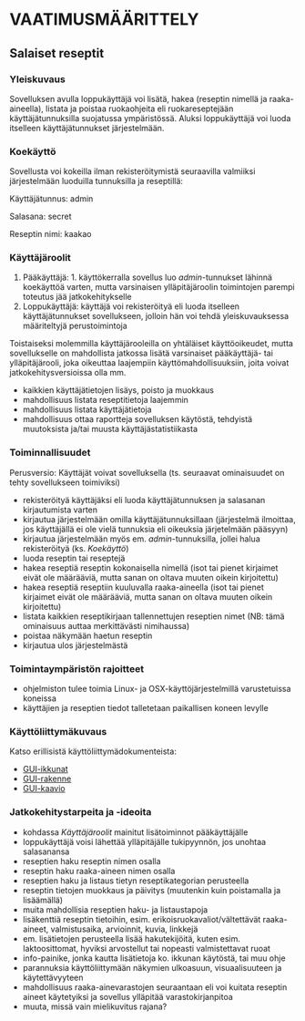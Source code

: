 # VAATIMUSMÄÄRITTELY

## Salaiset reseptit


### Yleiskuvaus

Sovelluksen avulla loppukäyttäjä voi lisätä, hakea (reseptin nimellä ja raaka-aineella), listata ja poistaa ruokaohjeita eli ruokareseptejään käyttäjätunnuksilla suojatussa ympäristössä. Aluksi loppukäyttäjä voi luoda itselleen käyttäjätunnukset järjestelmään.


### Koekäyttö

Sovellusta voi kokeilla ilman rekisteröitymistä seuraavilla valmiiksi järjestelmään luoduilla tunnuksilla ja reseptillä:

Käyttäjätunnus: admin

Salasana: secret

Reseptin nimi: kaakao


### Käyttäjäroolit

1. Pääkäyttäjä: 1. käyttökerralla sovellus luo _admin_-tunnukset lähinnä koekäyttöä varten, mutta varsinaisen ylläpitäjäroolin toimintojen parempi toteutus jää jatkokehitykselle
1. Loppukäyttäjä: käyttäjä voi rekisteröityä eli luoda itselleen käyttäjätunnukset sovellukseen, jolloin hän voi tehdä yleiskuvauksessa määriteltyjä perustoimintoja

Toistaiseksi molemmilla käyttäjärooleilla on yhtäläiset käyttöoikeudet, mutta sovellukselle on mahdollista jatkossa lisätä varsinaiset pääkäyttäjä- tai ylläpitäjärooli, joka oikeuttaa laajempiin käyttömahdollisuuksiin, joita voivat jatkokehitysversioissa olla mm.
* kaikkien käyttäjätietojen lisäys, poisto ja muokkaus
* mahdollisuus listata reseptitietoja laajemmin
* mahdollisuus listata käyttäjätietoja
* mahdollisuus ottaa raportteja sovelluksen käytöstä, tehdyistä muutoksista ja/tai muusta käyttäjästatistiikasta


### Toiminnallisuudet

Perusversio: Käyttäjät voivat sovelluksella (ts. seuraavat ominaisuudet on tehty sovellukseen toimiviksi)
* rekisteröityä käyttäjäksi eli luoda käyttäjätunnuksen ja salasanan kirjautumista varten
* kirjautua järjestelmään omilla käyttäjätunnuksillaan (järjestelmä ilmoittaa, jos käyttäjällä ei ole vielä tunnuksia eli oikeuksia järjetelmään pääsyyn) 
* kirjautua järjestelmään myös em. _admin_-tunnuksilla, jollei halua rekisteröityä (ks. _Koekäyttö_) 
* luoda reseptin tai reseptejä 
* hakea reseptiä reseptin kokonaisella nimellä (isot tai pienet kirjaimet eivät ole määrääviä, mutta sanan on oltava muuten oikein kirjoitettu)
* hakea reseptiä reseptiin kuuluvalla raaka-aineella (isot tai pienet kirjaimet eivät ole määrääviä, mutta sanan on oltava muuten oikein kirjoitettu)
* listata kaikkien reseptikirjaan tallennettujen reseptien nimet (NB: tämä ominaisuus auttaa merkittävästi nimihaussa)
* poistaa näkymään haetun reseptin
* kirjautua ulos järjestelmästä

    
### Toimintaympäristön rajoitteet

* ohjelmiston tulee toimia Linux- ja OSX-käyttöjärjestelmillä varustetuissa koneissa
* käyttäjien ja reseptien tiedot talletetaan paikallisen koneen levylle
    
   
### Käyttöliittymäkuvaus

Katso erillisistä käyttöliittymädokumenteista:
* [GUI-ikkunat](https://github.com/a-bzzzz/ot-harjoitustyo/blob/master/dokumentaatio/GUI/GUI-ikkunat.pdf)
* [GUI-rakenne](https://github.com/a-bzzzz/ot-harjoitustyo/blob/master/dokumentaatio/GUI/GUI-rakenne.md)
* [GUI-kaavio](https://github.com/a-bzzzz/ot-harjoitustyo/blob/master/dokumentaatio/GUI/GUI-kaavio.pdf)
    
    
### Jatkokehitystarpeita ja -ideoita

* kohdassa _Käyttäjäroolit_ mainitut lisätoiminnot pääkäyttäjälle
* loppukäyttäjä voisi lähettää ylläpitäjälle tukipyynnön, jos unohtaa salasanansa
* reseptien haku reseptin nimen osalla
* reseptin haku raaka-aineen nimen osalla
* reseptien haku ja listaus tietyn reseptikategorian perusteella
* reseptin tietojen muokkaus ja päivitys (muutenkin kuin poistamalla ja lisäämällä)
* muita mahdollisia reseptien haku- ja listaustapoja
* lisäkenttiä reseptin tietoihin, esim. erikoisruokavaliot/vältettävät raaka-aineet, valmistusaika, arvioinnit, kuvia, linkkejä
* em. lisätietojen perusteella lisää hakutekijöitä, kuten esim. laktoosittomat, hyviksi arvostellut tai nopeasti valmistettavat ruoat
* info-painike, jonka kautta lisätietoja ko. ikkunan käytöstä, tai muu ohje
* parannuksia käyttöliittymään näkymien ulkoasuun, visuaalisuuteen ja käytettävyyteen
* mahdollisuus raaka-ainevarastojen seuraantaan eli voi kuitata reseptin aineet käytetyiksi ja sovellus ylläpitää varastokirjanpitoa
* muuta, missä vain mielikuvitus rajana?

